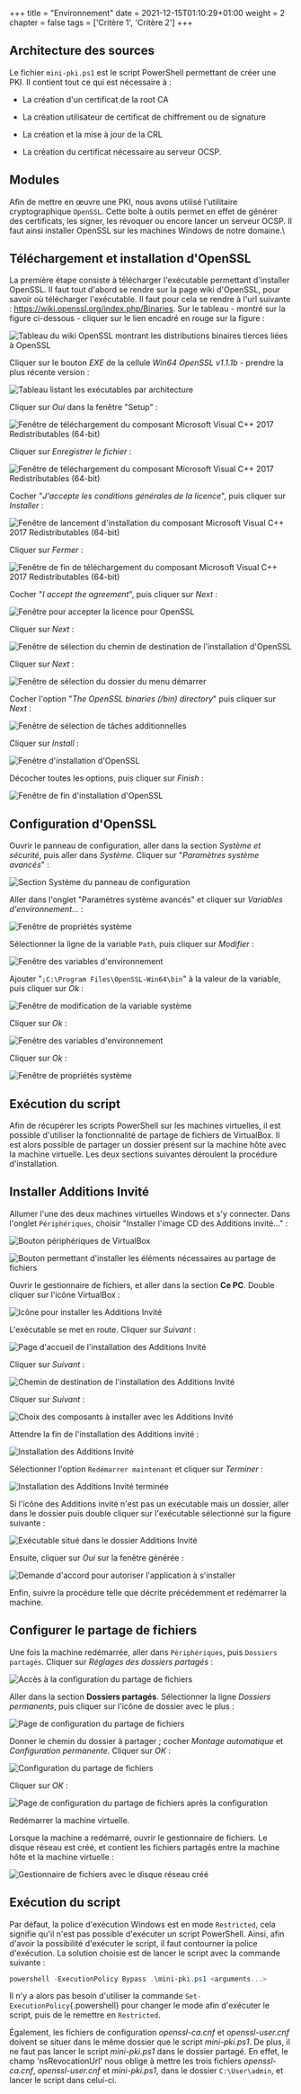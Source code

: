+++
title = "Environnement"
date = 2021-12-15T01:10:29+01:00
weight = 2
chapter = false
tags = ['Critère 1', 'Critère 2']
+++


## Architecture des sources

Le fichier `mini-pki.ps1` est le script PowerShell permettant de créer
une PKI. Il contient tout ce qui est nécessaire à :

-   La création d'un certificat de la root CA

-   La création utilisateur de certificat de chiffrement ou de signature

-   La création et la mise à jour de la CRL

-   La création du certificat nécessaire au serveur OCSP.

## Modules

Afin de mettre en œuvre une PKI, nous avons utilisé l'utilitaire
cryptographique `OpenSSL`. Cette boîte à outils permet en effet de
générer des certificats, les signer, les révoquer ou encore lancer un
serveur OCSP. Il faut ainsi installer OpenSSL sur les machines Windows
de notre domaine.\

## Téléchargement et installation d'OpenSSL

La première étape consiste à télécharger l'exécutable permettant
d'installer OpenSSL. Il faut tout d'abord se rendre sur la page wiki
d'OpenSSL, pour savoir où télécharger l'exécutable. Il faut pour cela se
rendre à l'url suivante : <https://wiki.openssl.org/index.php/Binaries>.
Sur le tableau - montré sur la figure ci-dessous - cliquer sur le lien
encadré en rouge sur la figure :


![Tableau du wiki OpenSSL montrant les distributions binaires tierces
liées à OpenSSL](OpenSSL/2.png)


Cliquer sur le bouton *EXE* de la cellule *Win64 OpenSSL v1.1.1b* -
prendre la plus récente version :


![Tableau listant les exécutables par architecture](OpenSSL/3.png)


Cliquer sur *Oui* dans la fenêtre \"Setup\" :


![Fenêtre de téléchargement du composant *Microsoft Visual C++ 2017
Redistributables (64-bit)*](OpenSSL/4.png)


Cliquer sur *Enregistrer le fichier* :


![Fenêtre de téléchargement du composant *Microsoft Visual C++ 2017
Redistributables (64-bit)*](OpenSSL/5.png)


Cocher \"*J'accepte les conditions générales de la licence*\", puis
cliquer sur *Installer* :


![Fenêtre de lancement d'installation du composant *Microsoft Visual C++
2017 Redistributables (64-bit)*](OpenSSL/6.png)


Cliquer sur *Fermer* :


![Fenêtre de fin de téléchargement du composant *Microsoft Visual C++
2017 Redistributables (64-bit)*](OpenSSL/7.png)


Cocher \"*I accept the agreement*\", puis cliquer sur *Next* :


![Fenêtre pour accepter la licence pour OpenSSL](OpenSSL/8.png)


Cliquer sur *Next* :


![Fenêtre de sélection du chemin de destination de l'installation
d'OpenSSL](OpenSSL/9.png)


Cliquer sur *Next* :


![Fenêtre de sélection du dossier du menu démarrer](OpenSSL/10.png)


Cocher l'option \"*The OpenSSL binaries (/bin) directory*\" puis cliquer
sur *Next* :


![Fenêtre de sélection de tâches additionnelles](OpenSSL/11.png)


Cliquer sur *Install* :


![Fenêtre d'installation d'OpenSSL](OpenSSL/12.png)


Décocher toutes les options, puis cliquer sur *Finish* :


![Fenêtre de fin d'installation d'OpenSSL](OpenSSL/13.png)


## Configuration d'OpenSSL

Ouvrir le panneau de configuration, aller dans la section *Système et
sécurité*, puis aller dans *Système*. Cliquer sur \"*Paramètres système
avancés*\" :


![Section Système du panneau de configuration](OpenSSL/14.png)


Aller dans l'onglet \"Paramètres système avancés\" et cliquer sur
*Variables d'environnement\...* :


![Fenêtre de propriétés système](OpenSSL/15.png)


Sélectionner la ligne de la variable `Path`, puis cliquer sur *Modifier*
:


![Fenêtre des variables d'environnement](OpenSSL/16.png)


Ajouter \"`;C:\Program Files\OpenSSL-Win64\bin`\" à la valeur de la
variable, puis cliquer sur *Ok* :


![Fenêtre de modification de la variable système](OpenSSL/17.png)


Cliquer sur *Ok* :


![Fenêtre des variables d'environnement](OpenSSL/18.png)


Cliquer sur *Ok* :


![Fenêtre de propriétés système](OpenSSL/19.png)


## Exécution du script

Afin de récupérer les scripts PowerShell sur les machines virtuelles, il
est possible d'utiliser la fonctionnalité de partage de fichiers de
VirtualBox. Il est alors possible de partager un dossier présent sur la
machine hôte avec la machine virtuelle. Les deux sections suivantes
déroulent la procédure d'installation.

## Installer Additions Invité

Allumer l'une des deux machines virtuelles Windows et s'y connecter.
Dans l'onglet `Périphériques`, choisir \"Installer l'image CD des
Additions invité\...\" :


![Bouton périphériques de VirtualBox](Partage_de_dossier/1.PNG)



![Bouton permettant d'installer les éléments nécessaires au partage de
fichiers](Partage_de_dossier/2.PNG)


Ouvrir le gestionnaire de fichiers, et aller dans la section **Ce PC**.
Double cliquer sur l'icône VirtualBox :


![Icône pour installer les Additions Invité](Partage_de_dossier/3.PNG)


L'exécutable se met en route. Cliquer sur *Suivant* :


![Page d'accueil de l'installation des Additions
Invité](Partage_de_dossier/4.PNG)


Cliquer sur *Suivant* :


![Chemin de destination de l'installation des Additions
Invité](Partage_de_dossier/5.PNG)


Cliquer sur *Suivant* :


![Choix des composants à installer avec les Additions
Invité](Partage_de_dossier/6.PNG)


Attendre la fin de l'installation des Additions invité :


![Installation des Additions Invité](Partage_de_dossier/7.PNG)


Sélectionner l'option `Redémarrer maintenant` et cliquer sur *Terminer*
:


![Installation des Additions Invité terminée](Partage_de_dossier/8.PNG)


Si l'icône des Additions invité n'est pas un exécutable mais un dossier,
aller dans le dossier puis double cliquer sur l'exécutable sélectionné
sur la figure suivante :


![Exécutable situé dans le dossier Additions
Invité](Partage_de_dossier/9.PNG)


Ensuite, cliquer sur *Oui* sur la fenêtre générée :


![Demande d'accord pour autoriser l'application à
s'installer](Partage_de_dossier/10.PNG)


Enfin, suivre la procédure telle que décrite précédemment et redémarrer
la machine.

## Configurer le partage de fichiers

Une fois la machine redémarrée, aller dans `Périphériques`, puis
`Dossiers partagés`. Cliquer sur *Réglages des dossiers partagés* :


![Accès à la configuration du partage de
fichiers](Partage_de_dossier/11.PNG)


Aller dans la section **Dossiers partagés**. Sélectionner la ligne
*Dossiers permanents*, puis cliquer sur l'icône de dossier avec le plus
:


![Page de configuration du partage de
fichiers](Partage_de_dossier/12.PNG)


Donner le chemin du dossier à partager ; cocher *Montage automatique* et
*Configuration permanente*. Cliquer sur *OK* :


![Configuration du partage de fichiers](Partage_de_dossier/13.PNG)


Cliquer sur *OK* :


![Page de configuration du partage de fichiers après la
configuration](Partage_de_dossier/14.PNG)


Redémarrer la machine virtuelle.

Lorsque la machine a redémarré, ouvrir le gestionnaire de fichiers. Le
disque réseau est créé, et contient les fichiers partagés entre la
machine hôte et la machine virtuelle :


![Gestionnaire de fichiers avec le disque réseau
créé](Partage_de_dossier/15.PNG)


## Exécution du script

Par défaut, la police d'exécution Windows est en mode `Restricted`, cela
signifie qu'il n'est pas possible d'exécuter un script PowerShell.
Ainsi, afin d'avoir la possibilité d'exécuter le script, il faut
contourner la police d'exécution. La solution choisie est de lancer le
script avec la commande suivante :

``` powershell
powershell -ExecutionPolicy Bypass .\mini-pki.ps1 <arguments...>
```

Il n'y a alors pas besoin d'utiliser la commande
`Set-ExecutionPolicy`{.powershell} pour changer le mode afin d'exécuter
le script, puis de le remettre en `Restricted`.

Également, les fichiers de configuration *openssl-ca.cnf* et
*openssl-user.cnf* doivent se situer dans le même dossier que le script
*mini-pki.ps1*. De plus, il ne faut pas lancer le script *mini-pki.ps1*
dans le dossier partagé. En effet, le champ 'nsRevocationUrl' nous
oblige à mettre les trois fichiers *openssl-ca.cnf*, *openssl-user.cnf*
et *mini-pki.ps1*, dans le dossier `C:\User\admin`, et lancer le script
dans celui-ci.

